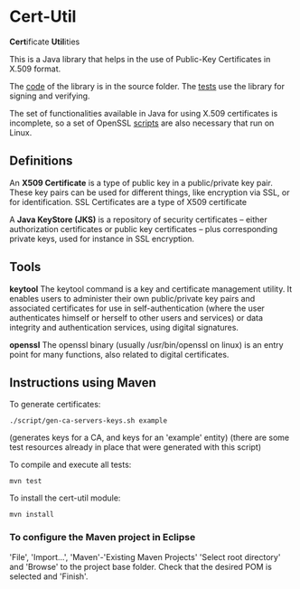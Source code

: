 # Cert-Util

**Cert**ificate **Util**ities

This is a Java library that helps in the use of Public-Key Certificates in X.509 format.

The [code](src/main/java/) of the library is in the source folder.
The [tests](src/test/java/) use the library for signing and verifying.

The set of functionalities available in Java for using X.509 certificates is incomplete, so a set of OpenSSL [scripts](/script/) are also necessary that run on Linux.


## Definitions

An **X509 Certificate** is a type of public key in a public/private key pair. 
These key pairs can be used for different things, like encryption via SSL, or for identification. 
SSL Certificates are a type of X509 certificate

A **Java KeyStore (JKS)** is a repository of security certificates 
– either authorization certificates or public key certificates – 
plus corresponding private keys, used for instance in SSL encryption. 

## Tools

**keytool**
The keytool command is a key and certificate management utility. 
It enables users to administer their own public/private key pairs and associated certificates 
for use in self-authentication (where the user authenticates himself or herself to other users and services) or 
data integrity and authentication services, using digital signatures.

**openssl**
The openssl binary (usually /usr/bin/openssl on linux) is an entry point for many functions,
also related to digital certificates.


## Instructions using Maven

To generate certificates:
```
./script/gen-ca-servers-keys.sh example
```
(generates keys for a CA, and keys for an 'example' entity)
(there are some test resources already in place that were generated with this script)

To compile and execute all tests:
```
mvn test
```

To install the cert-util module:
```
mvn install
```

### To configure the Maven project in Eclipse

'File', 'Import...', 'Maven'-'Existing Maven Projects'
'Select root directory' and 'Browse' to the project base folder.
Check that the desired POM is selected and 'Finish'.
